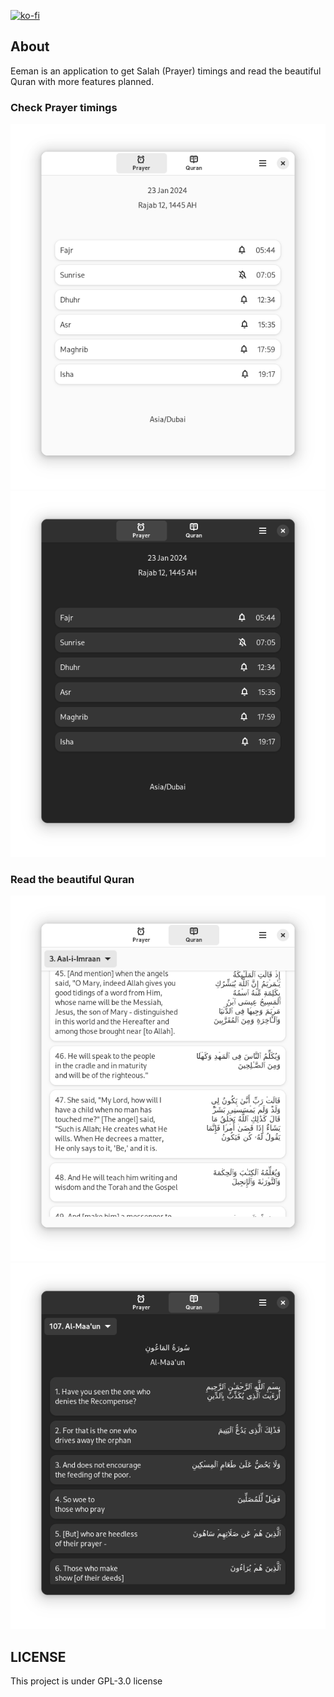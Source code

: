 [![ko-fi](https://ko-fi.com/img/githubbutton_sm.svg)](https://ko-fi.com/G2G8TLR6I)

## About
Eeman is an application to get Salah (Prayer) timings and read the beautiful Quran with more features planned.

### Check Prayer timings
![Prayer Light theme](.screenshots/prayer_light_theme.png)
![Prayer Dark theme](.screenshots/prayer_dark_theme.png)

### Read the beautiful Quran 
![Quran Light theme](.screenshots/quran_light_theme.png)
![Quran Dark theme](.screenshots/quran_dark_theme.png)

## LICENSE
This project is under GPL-3.0 license

